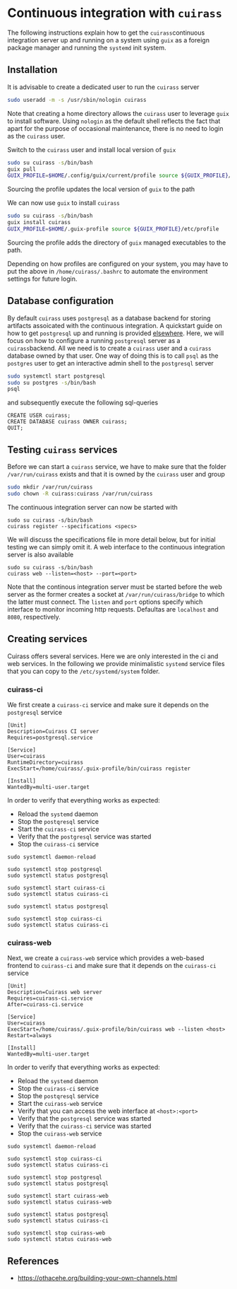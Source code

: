 # Continuous integration with `cuirass`
The following instructions explain how to get the `cuirass`continuous integration server
up and running on a system using `guix` as a foreign package manager and running the `systemd`
init system.

## Installation
It is advisable to create a dedicated user to run the `cuirass` server
```bash
sudo useradd -m -s /usr/sbin/nologin cuirass
```
Note that creating a home directory allows the `cuirass` user to leverage `guix` to install
software. Using `nologin` as the default shell reflects the fact that apart for the purpose of
occasional maintenance, there is no need to login as the `cuirass` user.


Switch to the `cuirass` user and install local version of `guix`
```bash
sudo su cuirass -s/bin/bash
guix pull
GUIX_PROFILE=$HOME/.config/guix/current/profile source ${GUIX_PROFILE}/etc/profile
```
Sourcing the profile updates the local version of `guix` to the path

We can now use `guix` to install `cuirass`
```bash
sudo su cuirass -s/bin/bash
guix install cuirass
GUIX_PROFILE=$HOME/.guix-profile source ${GUIX_PROFILE}/etc/profile
```
Sourcing the profile adds the directory of `guix` managed executables to the path.

Depending on how profiles are configured on your system, you may have to put the above in
`/home/cuirass/.bashrc` to automate the environment settings for future login.


## Database configuration
By default `cuirass` uses `postgresql` as a database backend for storing artifacts assoicated
with the continuous integration. A quickstart guide on how to get `postgresql` up and running is
provided [elsewhere](postgresql.md). Here, we will focus on how to configure a running `postgresql`
server as a `cuirass`backend. All we need is to create a `cuirass` user and a `cuirass` database
owned by that user. One way of doing this is to call `psql` as the `postgres` user to get an
interactive admin shell to the `postgresql` server
```bash
sudo systemctl start postgresql
sudo su postgres -s/bin/bash
psql
```
and subsequently execute the following sql-queries
```
CREATE USER cuirass;
CREATE DATABASE cuirass OWNER cuirass;
QUIT;
```

## Testing `cuirass` services
Before we can start a `cuirass` service, we have to make sure that the folder `/var/run/cuirass` exists
and that it is owned by the `cuirass` user and group
```bash
sudo mkdir /var/run/cuirass
sudo chown -R cuirass:cuirass /var/run/cuirass
```

The continuous integration server can now be  started with
```
sudo su cuirass -s/bin/bash
cuirass register --specifications <specs>
```
We will discuss the specifications file in more detail below, but for initial testing we can
simply omit it. A web interface to the continuous integration server is also available
```
sudo su cuirass -s/bin/bash
cuirass web --listen=<host> --port=<port>
```
Note that the continous integration server must be started before the web server as the 
former creates a socket at `/var/run/cuirass/bridge` to which the latter must connect. The
`listen` and `port` options specify which interface to monitor incoming http requests.
Defaultas are `localhost` and `8080`, respectively.

## Creating services
Cuirass offers several services. Here we are only interested in the ci and web services. In the
following we provide minimalistic `systemd` service files that you can copy to the 
`/etc/systemd/system` folder.

### cuirass-ci
We first create a `cuirass-ci` service and make sure it depends on the `postgresql` service
```
[Unit]
Description=Cuirass CI server
Requires=postgresql.service

[Service]
User=cuirass
RuntimeDirectory=cuirass
ExecStart=/home/cuirass/.guix-profile/bin/cuirass register

[Install]
WantedBy=multi-user.target
```

In order to verify that everything works as expected:
- Reload the `systemd` daemon
- Stop the `postqresql` service
- Start the `cuirass-ci` service
- Verify that the `postgresql` service was started
- Stop the `cuirass-ci` service
```
sudo systemctl daemon-reload

sudo systemctl stop postgresql
sudo systemctl status postgresql

sudo systemctl start cuirass-ci
sudo systemctl status cuirass-ci

sudo systemctl status postgresql

sudo systemctl stop cuirass-ci
sudo systemctl status cuirass-ci
```

### cuirass-web
Next, we create a `cuirass-web` service which provides a web-based frontend to `cuirass-ci` 
and make sure that it depends on the `cuirass-ci` service
```
[Unit]
Description=Cuirass web server
Requires=cuirass-ci.service
After=cuirass-ci.service

[Service]
User=cuirass
ExecStart=/home/cuirass/.guix-profile/bin/cuirass web --listen <host>
Restart=always

[Install]
WantedBy=multi-user.target
```

In order to verify that everything works as expected:
- Reload the `systemd` daemon
- Stop the `cuirass-ci` service
- Stop the `postqresql` service
- Start the `cuirass-web` service
- Verify that you can access the web interface at `<host>:<port>`
- Verify that the `postgresql` service was started
- Verify that the `cuirass-ci` service was started
- Stop the `cuirass-web` service
```
sudo systemctl daemon-reload

sudo systemctl stop cuirass-ci
sudo systemctl status cuirass-ci

sudo systemctl stop postgresql
sudo systemctl status postgresql

sudo systemctl start cuirass-web
sudo systemctl status cuirass-web

sudo systemctl status postgresql
sudo systemctl status cuirass-ci

sudo systemctl stop cuirass-web
sudo systemctl status cuirass-web
```

## References
- https://othacehe.org/building-your-own-channels.html



